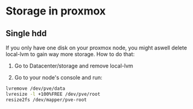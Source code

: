 # Storage in proxmox

## Single hdd
If you only have one disk on your proxmox node, you might aswell delete
local-lvm to gain way more storage. How to do that:

1. Go to Datacenter/storage and remove local-lvm

2. Go to your node's console and run:

```bash
lvremove /dev/pve/data
lvresize -l +100%FREE /dev/pve/root
resize2fs /dev/mapper/pve-root
```

